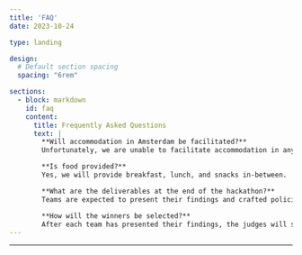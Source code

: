 ```yaml
---
title: 'FAQ'
date: 2023-10-24

type: landing

design:
  # Default section spacing
  spacing: "6rem"

sections:
  - block: markdown
    id: faq
    content:
      title: Frequently Asked Questions
      text: |
        **Will accommodation in Amsterdam be facilitated?**  
        Unfortunately, we are unable to facilitate accommodation in any form. Participants are expected to plan their own form of stay in Amsterdam or its surroundings.

        **Is food provided?**  
        Yes, we will provide breakfast, lunch, and snacks in-between.

        **What are the deliverables at the end of the hackathon?**  
        Teams are expected to present their findings and crafted policies to the audience in a short, 4-minute pitch and a policy action paper. This round focuses on the policy and its content itself, such as what has to be done to solve an issue.

        **How will the winners be selected?**  
        After each team has presented their findings, the judges will select finalists in each team. These finalists are then asked to present in a 3-minute pitch their plan to get policy buy-in. In other words, finalist teams should show how they would convince, e.g., politicians and other stakeholders to support their policy so that it gets adopted. After this, the judges may then ask questions about the finalists’ whole policy paper and about both presentations. Lastly, the judges will discuss before selecting a winner for each policy theme.
---
```

---
